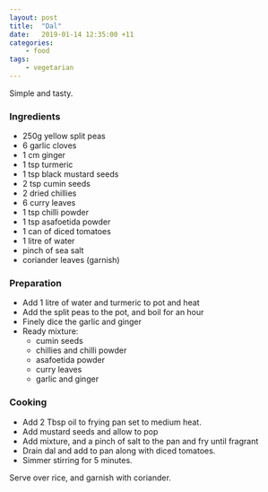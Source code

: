 ```yaml
---
layout: post
title:	"Dal"
date:	2019-01-14 12:35:00 +11
categories:
    - food
tags:
    - vegetarian
---
```



Simple and tasty.

### Ingredients

* 250g yellow split peas
* 6 garlic cloves
* 1 cm ginger
* 1 tsp turmeric
* 1 tsp black mustard seeds
* 2 tsp cumin seeds
* 2 dried chillies
* 6 curry leaves
* 1 tsp chilli powder
* 1 tsp asafoetida powder
* 1 can of diced tomatoes
* 1 litre of water
* pinch of sea salt
* coriander leaves (garnish)

### Preparation

* Add 1 litre of water and turmeric to pot and heat
* Add the split peas to the pot, and boil for an hour
* Finely dice the garlic and ginger
* Ready mixture:
  * cumin seeds
  * chillies and chilli powder
  * asafoetida powder
  * curry leaves
  * garlic and ginger

### Cooking

* Add 2 Tbsp oil to frying pan set to medium heat.
* Add mustard seeds and allow to pop
* Add mixture, and a pinch of salt to the pan and fry until fragrant
* Drain dal and add to pan along with diced tomatoes.
* Simmer stirring for 5 minutes.

Serve over rice, and garnish with coriander.

